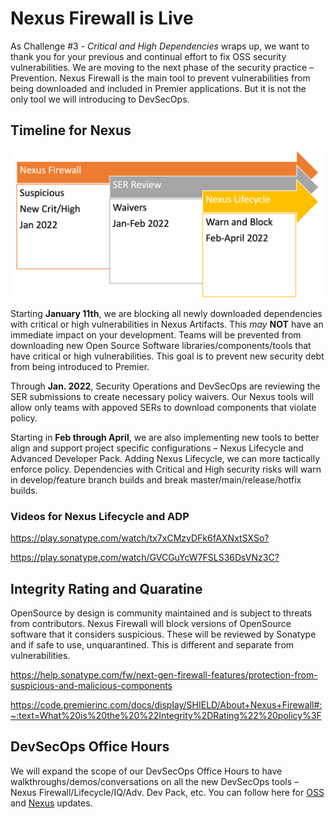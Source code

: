 
# Nexus Firewall is Live

 As Challenge #3 - _Critical and High Dependencies_ wraps up, we want to thank you for your previous and continual effort to fix OSS security vulnerabilities. We are moving to the next phase of the security practice – Prevention. Nexus Firewall is the main tool to prevent vulnerabilities from being downloaded and included in Premier applications. But it is not the only tool we will introducing to DevSecOps.

## Timeline for Nexus

![Timeline](./images/NexusFirewallTimeline.png)

Starting **January 11th**, we are blocking all newly downloaded dependencies with critical or high vulnerabilities in Nexus Artifacts. This _may_ **NOT** have an immediate impact on your development. Teams will be prevented from downloading new Open Source Software libraries/components/tools that have critical or high vulnerabilities. This goal is to prevent new security debt from being introduced to Premier.

Through **Jan. 2022**, Security Operations and DevSecOps are reviewing the SER submissions to create necessary policy waivers. Our Nexus tools will allow only teams with appoved SERs to download components that violate policy.

Starting in **Feb through April**, we are also implementing new tools to better align and support project specific configurations – Nexus Lifecycle and Advanced Developer Pack. Adding Nexus Lifecycle, we can more tactically enforce policy. Dependencies with Critical and High security risks will warn in develop/feature branch builds and break master/main/release/hotfix builds.

### Videos for Nexus Lifecycle and ADP

<https://play.sonatype.com/watch/tx7xCMzvDFk6fAXNxtSXSo?>

<https://play.sonatype.com/watch/GVCGuYcW7FSLS36DsVNz3C?>

## Integrity Rating and Quaratine

OpenSource by design is community maintained and is subject to threats from contributors. Nexus Firewall will block versions of OpenSource software that it considers suspicious. These will be reviewed by Sonatype and if safe to use, unquarantined. This is different and separate from vulnerabilities.

<https://help.sonatype.com/fw/next-gen-firewall-features/protection-from-suspicious-and-malicious-components>

<https://code.premierinc.com/docs/display/SHIELD/About+Nexus+Firewall#:~:text=What%20is%20the%20%22Integrity%2DRating%22%20policy%3F>

## DevSecOps Office Hours

We will expand the scope of our DevSecOps Office Hours to have walkthroughs/demos/conversations on all the new DevSecOps tools – Nexus Firewall/Lifecycle/IQ/Adv. Dev Pack, etc. You can follow here for [OSS](https://teams.microsoft.com/l/channel/19%3a0e58126949244c648252bcb47b937d34%40thread.skype/OSS?groupId=cd9a872e-d087-403b-a4ba-c12047f4d8fb&tenantId=b110eddf-23ae-457c-a6f3-734d592b2847) and [Nexus](https://teams.microsoft.com/l/channel/19%3a281332d41b3247a0920f98c5d2f2a6c9%40thread.skype/Nexus?groupId=8f684385-ec4d-4cee-8112-05826709b0ee&tenantId=b110eddf-23ae-457c-a6f3-734d592b2847) updates.
